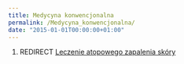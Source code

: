 ```yaml
---
title: Medycyna konwencjonalna
permalink: /Medycyna_konwencjonalna/
date: "2015-01-01T00:00:00+01:00"
---
```


1.  REDIRECT [Leczenie atopowego zapalenia skóry](/atopedia/Leczenie_atopowego_zapalenia_skóry "wikilink")
